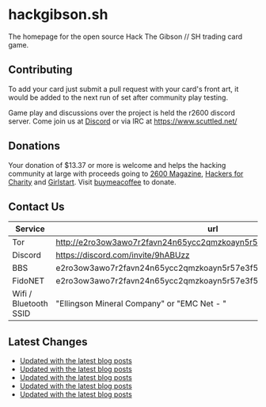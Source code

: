 # hackgibson.sh
The homepage for the open source Hack The Gibson // SH trading card game.


## Contributing

To add your card just submit a pull request with your card's front art, it would be added to the next run of set after community play testing.

Game play and discussions over the project is held the r2600 discord server. Come join us at [Discord](https://discord.com/invite/9hABUzz) or via IRC at https://www.scuttled.net/


## Donations

Your donation of $13.37 or more is welcome and helps the hacking community at large with proceeds going to [2600 Magazine](https://2600.com/), [Hackers for Charity](https://hackersforcharity.org) and [Girlstart](https://girlstart.org).  Visit [buymeacoffee](https://www.buymeacoffee.com/hackgibson.sh) to donate.


## Contact Us

Service | url
-|-
Tor | http://e2ro3ow3awo7r2favn24n65ycc2qmzkoayn5r57e3f56nvjwdcgg32ad.onion
Discord | https://discord.com/invite/9hABUzz
BBS | e2ro3ow3awo7r2favn24n65ycc2qmzkoayn5r57e3f56nvjwdcgg32ad.onion:23
FidoNET | e2ro3ow3awo7r2favn24n65ycc2qmzkoayn5r57e3f56nvjwdcgg32ad.onion:24554
Wifi / Bluetooth SSID | "Ellingson Mineral Company" or "EMC Net - <fidonet address>"

## Latest Changes
<!-- BLOG-POST-LIST:START -->
- [Updated with the latest blog posts](https://github.com/DFW2600/hackgibson.sh/commit/f09b038151155c31c477147b5fb0418a03a8580f)
- [Updated with the latest blog posts](https://github.com/DFW2600/hackgibson.sh/commit/47b60c65529486205931f2e08efa5b5d0c1ab09d)
- [Updated with the latest blog posts](https://github.com/DFW2600/hackgibson.sh/commit/46d5f9e107c0dc202e66c9c9e7519f8acb5baf2f)
- [Updated with the latest blog posts](https://github.com/DFW2600/hackgibson.sh/commit/921065ee77d28e8ef6795c2f3280a4529b062dd1)
- [Updated with the latest blog posts](https://github.com/DFW2600/hackgibson.sh/commit/151b2af837cf051eee58742339a3474790a15deb)
<!-- BLOG-POST-LIST:END -->
